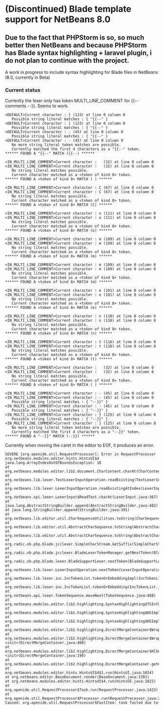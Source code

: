 (Discontinued) Blade template support for NetBeans 8.0
=======================


## Due to the fact that PHPStorm is so, so much better then NetBeans and because PHPStorm has Blade syntax highlighting + laravel plugin, i do not plan to continue with the project.


A work in progress to include syntax highlighting for Blade files in NetBeans (8.0, currently in Beta)

### Current status
Currenlty the lexer only has token MULTI_LINE_COMMENT for {{-- comments --}}. Seems to work.

    <DEFAULT>Current character : { (123) at line 0 column 0
       Possible string literal matches : { "{{--" } 
    <DEFAULT>Current character : { (123) at line 0 column 0
       Possible string literal matches : { "{{--" } 
    <DEFAULT>Current character : - (45) at line 0 column 0
       Possible string literal matches : { "{{--" } 
    <DEFAULT>Current character : - (45) at line 0 column 0
       No more string literal token matches are possible.
       Currently matched the first 4 characters as a "{{--" token.
    ****** FOUND A "{{--" MATCH ({{--) ******

    <IN_MULTI_LINE_COMMENT>Current character :   (32) at line 0 column 0
    <IN_MULTI_LINE_COMMENT>Current character :   (32) at line 0 column 0
       No string literal matches possible.
       Current character matched as a <token of kind 8> token.
    ****** FOUND A <token of kind 8> MATCH ( ) ******

    <IN_MULTI_LINE_COMMENT>Current character : C (67) at line 0 column 0
    <IN_MULTI_LINE_COMMENT>Current character : C (67) at line 0 column 0
       No string literal matches possible.
       Current character matched as a <token of kind 8> token.
    ****** FOUND A <token of kind 8> MATCH (C) ******

    <IN_MULTI_LINE_COMMENT>Current character : o (111) at line 0 column 0
    <IN_MULTI_LINE_COMMENT>Current character : o (111) at line 0 column 0
       No string literal matches possible.
       Current character matched as a <token of kind 8> token.
    ****** FOUND A <token of kind 8> MATCH (o) ******

    <IN_MULTI_LINE_COMMENT>Current character : m (109) at line 0 column 0
    <IN_MULTI_LINE_COMMENT>Current character : m (109) at line 0 column 0
       No string literal matches possible.
       Current character matched as a <token of kind 8> token.
    ****** FOUND A <token of kind 8> MATCH (m) ******

    <IN_MULTI_LINE_COMMENT>Current character : m (109) at line 0 column 0
    <IN_MULTI_LINE_COMMENT>Current character : m (109) at line 0 column 0
       No string literal matches possible.
       Current character matched as a <token of kind 8> token.
    ****** FOUND A <token of kind 8> MATCH (m) ******

    <IN_MULTI_LINE_COMMENT>Current character : e (101) at line 0 column 0
    <IN_MULTI_LINE_COMMENT>Current character : e (101) at line 0 column 0
       No string literal matches possible.
       Current character matched as a <token of kind 8> token.
    ****** FOUND A <token of kind 8> MATCH (e) ******

    <IN_MULTI_LINE_COMMENT>Current character : n (110) at line 0 column 0
    <IN_MULTI_LINE_COMMENT>Current character : n (110) at line 0 column 0
       No string literal matches possible.
       Current character matched as a <token of kind 8> token.
    ****** FOUND A <token of kind 8> MATCH (n) ******

    <IN_MULTI_LINE_COMMENT>Current character : t (116) at line 0 column 0
    <IN_MULTI_LINE_COMMENT>Current character : t (116) at line 0 column 0
       No string literal matches possible.
       Current character matched as a <token of kind 8> token.
    ****** FOUND A <token of kind 8> MATCH (t) ******

    <IN_MULTI_LINE_COMMENT>Current character :   (32) at line 0 column 0
    <IN_MULTI_LINE_COMMENT>Current character :   (32) at line 0 column 0
       No string literal matches possible.
       Current character matched as a <token of kind 8> token.
    ****** FOUND A <token of kind 8> MATCH ( ) ******

    <IN_MULTI_LINE_COMMENT>Current character : - (45) at line 0 column 0
    <IN_MULTI_LINE_COMMENT>Current character : - (45) at line 0 column 0
       Possible string literal matches : { "--}}" } 
    <IN_MULTI_LINE_COMMENT>Current character : - (45) at line 0 column 0
       Possible string literal matches : { "--}}" } 
    <IN_MULTI_LINE_COMMENT>Current character : } (125) at line 0 column 0
       Possible string literal matches : { "--}}" } 
    <IN_MULTI_LINE_COMMENT>Current character : } (125) at line 0 column 0
       No more string literal token matches are possible.
       Currently matched the first 4 characters as a "--}}" token.
    ****** FOUND A "--}}" MATCH (--}}) ******

Currently when moving the caret in the editor to EOF, it produces an error. 

    SEVERE [org.openide.util.RequestProcessor]: Error in RequestProcessor org.netbeans.modules.editor.hints.HintsUI$4
    java.lang.ArrayIndexOutOfBoundsException: 18
    at org.netbeans.modules.editor.lib2.document.CharContent.charAt(CharContent.java:80)
    at org.netbeans.lib.lexer.TextLexerInputOperation.readExisting(TextLexerInputOperation.java:99)
    at org.netbeans.lib.lexer.LexerInputOperation.readExistingAtIndex(LexerInputOperation.java:190)
    at org.netbeans.spi.lexer.LexerInput$ReadText.charAt(LexerInput.java:367)
    at java.lang.AbstractStringBuilder.append(AbstractStringBuilder.java:482)
    at java.lang.StringBuilder.append(StringBuilder.java:191)
    at org.netbeans.lib.editor.util.CharSequenceUtilities.toString(CharSequenceUtilities.java:158)
    at org.netbeans.lib.editor.util.AbstractCharSequence.toString(AbstractCharSequence.java:84)
    at org.netbeans.lib.editor.util.AbstractCharSequence.toString(AbstractCharSequence.java:102)
    at org.radic.nb.php.blade.jcclexer.SimpleCharStream.GetSuffix(SimpleCharStream.java:46)
    at org.radic.nb.php.blade.jcclexer.BladeLexerTokenManager.getNextToken(BladeLexerTokenManager.java:363)
    at org.radic.nb.php.blade.lexer.BladeSupportLexer.nextToken(BladeSupportLexer.java:30)
    at org.netbeans.lib.lexer.LexerInputOperation.nextToken(LexerInputOperation.java:215)
    at org.netbeans.lib.lexer.inc.IncTokenList.tokenOrEmbeddingImpl(IncTokenList.java:195)
    at org.netbeans.lib.lexer.inc.IncTokenList.tokenOrEmbedding(IncTokenList.java:190)
    at org.netbeans.api.lexer.TokenSequence.moveNext(TokenSequence.java:488)
    at org.netbeans.modules.editor.lib2.highlighting.SyntaxHighlighting$TSInfo.moveNextToken(SyntaxHighlighting.java:771)
    at org.netbeans.modules.editor.lib2.highlighting.SyntaxHighlighting$HSImpl.moveTheSequence(SyntaxHighlighting.java:478)
    at org.netbeans.modules.editor.lib2.highlighting.SyntaxHighlighting$HSImpl.moveNext(SyntaxHighlighting.java:427)
    at org.netbeans.modules.editor.lib2.highlighting.DirectMergeContainer$Wrapper.fetchNextHighlight(DirectMergeContainer.java:443)
    at org.netbeans.modules.editor.lib2.highlighting.DirectMergeContainer$Wrapper.<init>(DirectMergeContainer.java:408)
    at org.netbeans.modules.editor.lib2.highlighting.DirectMergeContainer$HlSequence.<init>(DirectMergeContainer.java:198)
    at org.netbeans.modules.editor.lib2.highlighting.DirectMergeContainer.getHighlights(DirectMergeContainer.java:104)
    at org.netbeans.modules.editor.hints.HintsUI$4$1.run(HintsUI.java:1024)
    at org.netbeans.editor.BaseDocument.render(BaseDocument.java:1391)
    at org.netbeans.modules.editor.hints.HintsUI$4.run(HintsUI.java:1022)
    at org.openide.util.RequestProcessor$Task.run(RequestProcessor.java:1423)
    at org.openide.util.RequestProcessor$Processor.run(RequestProcessor.java:2033)
    Caused: org.openide.util.RequestProcessor$FastItem: task failed due to
